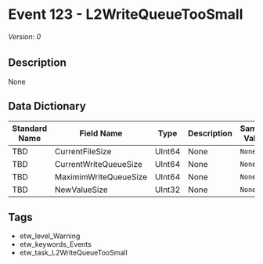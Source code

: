 # Event 123 - L2WriteQueueTooSmall
###### Version: 0

## Description
None

## Data Dictionary
|Standard Name|Field Name|Type|Description|Sample Value|
|---|---|---|---|---|
|TBD|CurrentFileSize|UInt64|None|`None`|
|TBD|CurrentWriteQueueSize|UInt64|None|`None`|
|TBD|MaximimWriteQueueSize|UInt64|None|`None`|
|TBD|NewValueSize|UInt32|None|`None`|

## Tags
* etw_level_Warning
* etw_keywords_Events
* etw_task_L2WriteQueueTooSmall